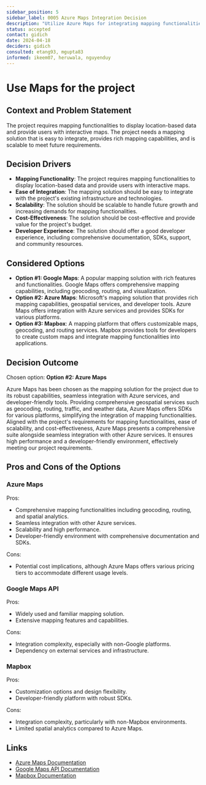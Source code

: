 ```yaml
---
sidebar_position: 5
sidebar_label: 0005 Azure Maps Integration Decision
description: "Utilize Azure Maps for integrating mapping functionalities into the project."
status: accepted
contact: gidich
date: 2024-04-18
deciders: gidich
consulted: etang93, mgupta83
informed: ikeem07, heruwala, nguyenduy
---
```


# Use Maps for the project

## Context and Problem Statement
The project requires mapping functionalities to display location-based data and provide users with interactive maps. The project needs a mapping solution that is easy to integrate, provides rich mapping capabilities, and is scalable to meet future requirements.

## Decision Drivers
- **Mapping Functionality**: The project requires mapping functionalities to display location-based data and provide users with interactive maps.
- **Ease of Integration**: The mapping solution should be easy to integrate with the project's existing infrastructure and technologies.
- **Scalability**: The solution should be scalable to handle future growth and increasing demands for mapping functionalities.
- **Cost-Effectiveness**: The solution should be cost-effective and provide value for the project's budget.
- **Developer Experience**: The solution should offer a good developer experience, including comprehensive documentation, SDKs, support, and community resources.

## Considered Options
- **Option #1: Google Maps**: A popular mapping solution with rich features and functionalities. Google Maps offers comprehensive mapping capabilities, including geocoding, routing, and visualization.
- **Option #2: Azure Maps**: Microsoft's mapping solution that provides rich mapping capabilities, geospatial services, and developer tools. Azure Maps offers integration with Azure services and provides SDKs for various platforms.
- **Option #3: Mapbox**: A mapping platform that offers customizable maps, geocoding, and routing services. Mapbox provides tools for developers to create custom maps and integrate mapping functionalities into applications.

## Decision Outcome
Chosen option: **Option #2: Azure Maps**

Azure Maps has been chosen as the mapping solution for the project due to its robust capabilities, seamless integration with Azure services, and developer-friendly tools. Providing comprehensive geospatial services such as geocoding, routing, traffic, and weather data, Azure Maps offers SDKs for various platforms, simplifying the integration of mapping functionalities. Aligned with the project's requirements for mapping functionalities, ease of scalability, and cost-effectiveness, Azure Maps presents a comprehensive suite alongside seamless integration with other Azure services. It ensures high performance and a developer-friendly environment, effectively meeting our project requirements.

## Pros and Cons of the Options
### Azure Maps

Pros:
- Comprehensive mapping functionalities including geocoding, routing, and spatial analytics.
- Seamless integration with other Azure services.
- Scalability and high performance.
- Developer-friendly environment with comprehensive documentation and SDKs.

Cons:
- Potential cost implications, although Azure Maps offers various pricing tiers to accommodate different usage levels.

### Google Maps API

Pros:
- Widely used and familiar mapping solution.
- Extensive mapping features and capabilities.

Cons:
- Integration complexity, especially with non-Google platforms.
- Dependency on external services and infrastructure.

### Mapbox

Pros:
- Customization options and design flexibility.
- Developer-friendly platform with robust SDKs.

Cons:
- Integration complexity, particularly with non-Mapbox environments.
- Limited spatial analytics compared to Azure Maps.

## Links
- [Azure Maps Documentation](https://docs.microsoft.com/en-us/azure/azure-maps/)
- [Google Maps API Documentation](https://developers.google.com/maps/documentation)
- [Mapbox Documentation](https://docs.mapbox.com/)
